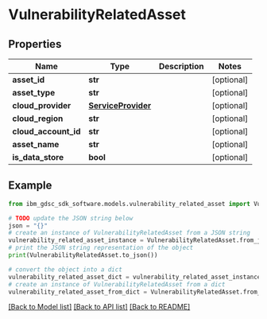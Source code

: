 # VulnerabilityRelatedAsset


## Properties

Name | Type | Description | Notes
------------ | ------------- | ------------- | -------------
**asset_id** | **str** |  | [optional] 
**asset_type** | **str** |  | [optional] 
**cloud_provider** | [**ServiceProvider**](ServiceProvider.md) |  | [optional] 
**cloud_region** | **str** |  | [optional] 
**cloud_account_id** | **str** |  | [optional] 
**asset_name** | **str** |  | [optional] 
**is_data_store** | **bool** |  | [optional] 

## Example

```python
from ibm_gdsc_sdk_software.models.vulnerability_related_asset import VulnerabilityRelatedAsset

# TODO update the JSON string below
json = "{}"
# create an instance of VulnerabilityRelatedAsset from a JSON string
vulnerability_related_asset_instance = VulnerabilityRelatedAsset.from_json(json)
# print the JSON string representation of the object
print(VulnerabilityRelatedAsset.to_json())

# convert the object into a dict
vulnerability_related_asset_dict = vulnerability_related_asset_instance.to_dict()
# create an instance of VulnerabilityRelatedAsset from a dict
vulnerability_related_asset_from_dict = VulnerabilityRelatedAsset.from_dict(vulnerability_related_asset_dict)
```
[[Back to Model list]](../README.md#documentation-for-models) [[Back to API list]](../README.md#documentation-for-api-endpoints) [[Back to README]](../README.md)


